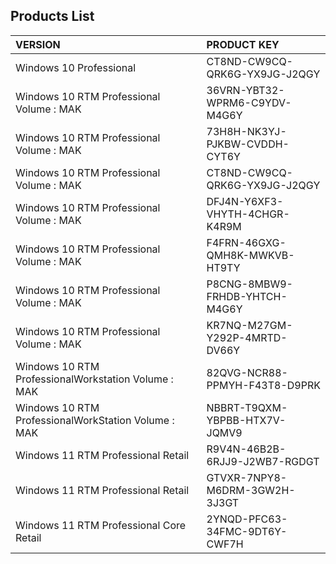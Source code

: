## Products List

| VERSION                                                | PRODUCT KEY                   |
|:-------------------------------------------------------|:------------------------------|
| Windows 10 Professional                                | CT8ND-CW9CQ-QRK6G-YX9JG-J2QGY |
| Windows 10 RTM Professional Volume : MAK               | 36VRN-YBT32-WPRM6-C9YDV-M4G6Y |
| Windows 10 RTM Professional Volume : MAK               | 73H8H-NK3YJ-PJKBW-CVDDH-CYT6Y |
| Windows 10 RTM Professional Volume : MAK               | CT8ND-CW9CQ-QRK6G-YX9JG-J2QGY |
| Windows 10 RTM Professional Volume : MAK               | DFJ4N-Y6XF3-VHYTH-4CHGR-K4R9M |
| Windows 10 RTM Professional Volume : MAK               | F4FRN-46GXG-QMH8K-MWKVB-HT9TY |
| Windows 10 RTM Professional Volume : MAK               | P8CNG-8MBW9-FRHDB-YHTCH-M4G6Y |
| Windows 10 RTM Professional Volume : MAK               | KR7NQ-M27GM-Y292P-4MRTD-DV66Y |
| Windows 10 RTM ProfessionalWorkstation Volume : MAK    | 82QVG-NCR88-PPMYH-F43T8-D9PRK |
| Windows 10 RTM ProfessionalWorkStation Volume : MAK    | NBBRT-T9QXM-YBPBB-HTX7V-JQMV9 |
| Windows 11 RTM Professional Retail                     | R9V4N-46B2B-6RJJ9-J2WB7-RGDGT |
| Windows 11 RTM Professional Retail                     | GTVXR-7NPY8-M6DRM-3GW2H-3J3GT |
| Windows 11 RTM Professional Core Retail                | 2YNQD-PFC63-34FMC-9DT6Y-CWF7H |
